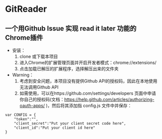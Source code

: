 # GitReader
## 一个用Github Issue 实现 read it later 功能的Chrome插件
- 安装：
  1. clone 或下载本项目
  2. 进入Chrome的扩展管理页面并开启开发者模式：chrome://extensions/
  3. 点击加载已解压的扩展程序，选择解压出来的文件夹
- Warning：
  1. 考虑到安全问题，本项目没有提供Github API的授权码，因此在本地使用无法调用Github API
  2. 如需使用，可以在https://github.com/settings/developers 页面中申请你自己的授权码(文档：https://help.github.com/articles/authorizing-oauth-apps/ )，然后将其添加指 config.js 文件中并保存：
  

```
var CONFIG = {
	"token":"",
	"client_secret":"Put your client secret code here",
	"client_id":"Put your client id here"
}
```
